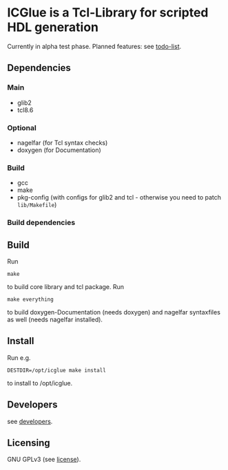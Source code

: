 # ICGlue is a Tcl-Library for scripted HDL generation

Currently in alpha test phase.
Planned features: see [todo-list](TODOS.md).

## Dependencies
### Main
- glib2
- tcl8.6

### Optional
- nagelfar (for Tcl syntax checks)
- doxygen (for Documentation)

### Build
- gcc
- make
- pkg-config (with configs for glib2 and tcl - otherwise you need to patch `lib/Makefile`)

### Build dependencies

## Build
Run
```shell
make
```
to build core library and tcl package.
Run
```shell
make everything
```
to build doxygen-Documentation (needs doxygen) and nagelfar syntaxfiles as well (needs nagelfar installed).

## Install
Run e.g.
```shell
DESTDIR=/opt/icglue make install
```
to install to /opt/icglue.

## Developers
see [developers](AUTHORS.md).

## Licensing
GNU GPLv3 (see [license](LICENSE.md)).
